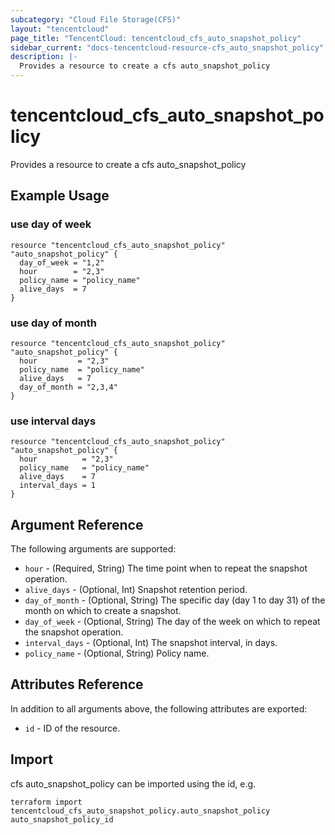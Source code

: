 ```yaml
---
subcategory: "Cloud File Storage(CFS)"
layout: "tencentcloud"
page_title: "TencentCloud: tencentcloud_cfs_auto_snapshot_policy"
sidebar_current: "docs-tencentcloud-resource-cfs_auto_snapshot_policy"
description: |-
  Provides a resource to create a cfs auto_snapshot_policy
---
```


# tencentcloud_cfs_auto_snapshot_policy

Provides a resource to create a cfs auto_snapshot_policy

## Example Usage

### use day of week

```hcl
resource "tencentcloud_cfs_auto_snapshot_policy" "auto_snapshot_policy" {
  day_of_week = "1,2"
  hour        = "2,3"
  policy_name = "policy_name"
  alive_days  = 7
}
```

### use day of month

```hcl
resource "tencentcloud_cfs_auto_snapshot_policy" "auto_snapshot_policy" {
  hour         = "2,3"
  policy_name  = "policy_name"
  alive_days   = 7
  day_of_month = "2,3,4"
}
```

### use interval days

```hcl
resource "tencentcloud_cfs_auto_snapshot_policy" "auto_snapshot_policy" {
  hour          = "2,3"
  policy_name   = "policy_name"
  alive_days    = 7
  interval_days = 1
}
```

## Argument Reference

The following arguments are supported:

* `hour` - (Required, String) The time point when to repeat the snapshot operation.
* `alive_days` - (Optional, Int) Snapshot retention period.
* `day_of_month` - (Optional, String) The specific day (day 1 to day 31) of the month on which to create a snapshot.
* `day_of_week` - (Optional, String) The day of the week on which to repeat the snapshot operation.
* `interval_days` - (Optional, Int) The snapshot interval, in days.
* `policy_name` - (Optional, String) Policy name.

## Attributes Reference

In addition to all arguments above, the following attributes are exported:

* `id` - ID of the resource.



## Import

cfs auto_snapshot_policy can be imported using the id, e.g.

```
terraform import tencentcloud_cfs_auto_snapshot_policy.auto_snapshot_policy auto_snapshot_policy_id
```

